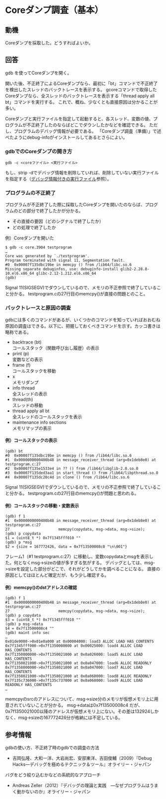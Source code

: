 # Coreダンプ調査（基本）

## 動機
Coreダンプを採取した。どうすればよいか。

## 回答
gdb を使ってCoreダンプを開く。

開いた後、不正終了によるCoreダンプなら、最初に「bt」コマンドで不正終了を検出したスレッドのバックトレースを表示する。
gcoreコマンドで取得したCoreダンプなら、全スレッドのバックトレースを表示する「thread apply all bt」コマンドを実行する。
これで、概ね、少なくとも直接原因は分かることが多い。

Coreダンプと実行ファイルを指定して起動すると、各スレッド、変数の値、プログラムが不正終了したのならばどこでダウンしたかなどを確認できる。
ただし、プログラムのデバッグ情報が必要である。
「Coreダンプ調査（準備）」で述べたようにdebug-infoがインストールしてあるとさらによい。

### gdbでのCoreダンプの開き方

    gdb -c <coreファイル> <実行ファイル>

もし、strip -dでデバッグ情報を削除していれば、削除していない実行ファイルを指定する（[デバッグ情報付きの実行ファイル](executable_with_debug_info.md)参照）。

### プログラムの不正終了
プログラムが不正終了した際に採取したCoreダンプを開いたのならば、プログラムのどの部分で終了したかが分かる。
- その直接の要因（どのシグナルで終了したか）
- どの処理で終了したか

例）Coreダンプを開いた

    $ gdb -c core.3904 testprogram 
    …
    Core was generated by `./testprogram'.
    Program terminated with signal 11, Segmentation fault.
    #0  0x00007f135dbc19be in memcpy () from /lib64/libc.so.6
    Missing separate debuginfos, use: debuginfo-install glib2-2.28.8-10.el6.x86_64 glibc-2.12-1.212.el6.x86_64
    (gdb)
	
Signal 11(SIGSEGV)でダウンしているので、メモリの不正参照で終了していること分かる。
testprogram.cの27行目のmemcpy()が直接の問題とのこと。

### バックトレースと原因の調査
gdbには多くのコマンドがあるが、いくつかのコマンドを知っていればおおむね原因の調査はできる。以下に、把握しておくべきコマンドを示す。カッコ書きは略称である。

- backtrace (bt)  
  コールスタック（関数呼び出し履歴）の表示
- print (p)  
  変数などの表示
- frame (f)  
  コールスタックを移動
- x  
  メモリダンプ
- info thread  
  全スレッドの表示
- thread(th)  
  スレッドの移動
- thread apply all bt  
  全スレッドのコールスタックを表示
- maintenance info sections  
  メモリマップの表示
	
#### 例）コールスタックの表示

    (gdb) bt
    #0  0x00007f135dbc19be in memcpy () from /lib64/libc.so.6
    #1  0x0000000000400b48 in message_receiver_thread (arg=0x1deb8e0) at testprogram.c:27
    #2  0x00007f135e1533e4 in ?? () from /lib64/libglib-2.0.so.0
    #3  0x00007f135ded3aa1 in start_thread () from /lib64/libpthread.so.0
    #4  0x00007f135dc20c4d in clone () from /lib64/libc.so.6

Signal 11(SIGSEGV)でダウンしているので、メモリの不正参照で終了していること分かる。
testprogram.cの27行目のmemcpy()が問題と思われる。


#### 例）コールスタックの移動・変数表示

    (gdb) f 1
    #1  0x0000000000400b48 in message_receiver_thread (arg=0x1deb8e0) at testprogram.c:27
    27                      memcpy(copydata, msg->data, msg->size);
    (gdb) p copydata
    $1 = (uint8_t *) 0x7f1345fff010 ""
    (gdb) p *msg
    $2 = {size = 167772426, data = 0x7f13500008c0 "\n\001"}
	
	
フレーム1（#1  testprogram.c:27）に移動し、変数copydataとmsgを表示した。何となくmsg->sizeの値が多すぎる気がする。
デバッグとしては、msg->sizeを設定した部分がどこで、それがどうしてかを調べることになる。
直接の原因としてはほとんど確定だが、もう少し確認する。

#### 例）memcpy()のdstアドレスの確認

    (gdb) f 1
    #1  0x0000000000400b48 in message_receiver_thread (arg=0x1deb8e0) at testprogram.c:27
    27                      memcpy(copydata, msg->data, msg->size);
    (gdb) p copydata 
    $3 = (uint8_t *) 0x7f1345fff010 ""
    (gdb) p msg->data
    $4 = 0x7f13500008c4 ""
    (gdb) maint info sec  
    …
    0x01de9000->0x01e0a000 at 0x00004000: load3 ALLOC LOAD HAS_CONTENTS
    0x7f1345fff000->0x7f1350000000 at 0x00025000: load4 ALLOC LOAD HAS_CONTENTS
    0x7f1350000000->0x7f1350021000 at 0x0a026000: load5 ALLOC LOAD HAS_CONTENTS
    0x7f1350021000->0x7f1350021000 at 0x0a047000: load6 ALLOC READONLY
    0x7f1358000000->0x7f1358021000 at 0x0a047000: load7 ALLOC LOAD HAS_CONTENTS
    0x7f1358021000->0x7f1358021000 at 0x0a068000: load8 ALLOC READONLY
    0x7f135c736000->0x7f135c737000 at 0x0a068000: load9 ALLOC LOAD READONLY HAS_CONTENTS
    …

memcpyのsrcのアドレスについて、msg->size分のメモリが仮想メモリ上に用意されていないことが分かる。
msg->dataは0x7f13500008c4 だが、0x7f1350021000以降のアドレスが仮想メモリ上にない。その差は132924しかなく、msg->sizeの167772426分が格納には不足している。

## 参考情報

gdbの使い方、不正終了時のgdbでの調査の方法
- 吉岡弘隆、大和一洋、大岩尚宏、安部東洋、吉田俊輔（2009）『Debug Hacks―デバッグを極めるテクニック＆ツール』オライリー・ジャパン

バグをどう絞り込むかなどの系統的なアプローチ
- Andreas Zeller（2012）『デバッグの理論と実践　―なぜプログラムはうまく動かないのか』オライリー・ジャパン
